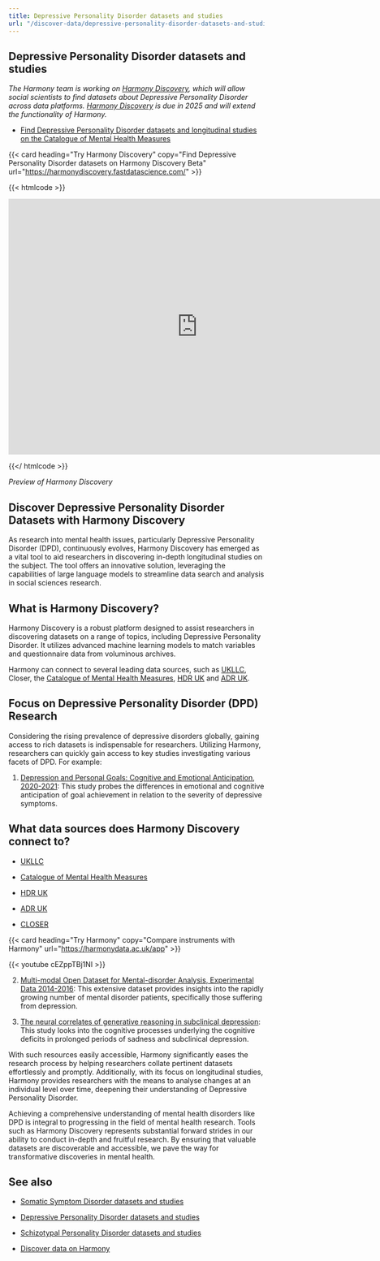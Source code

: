 ```yaml
---
title: Depressive Personality Disorder datasets and studies
url: "/discover-data/depressive-personality-disorder-datasets-and-studies"
---
```


## Depressive Personality Disorder datasets and studies

*The Harmony team is working on [Harmony Discovery](https://harmonydiscovery.fastdatascience.com/), which will allow social scientists to find datasets about Depressive Personality Disorder across data platforms. [Harmony Discovery](https://harmonydiscovery.fastdatascience.com/) is due in 2025 and will extend the functionality of Harmony.*

* [Find Depressive Personality Disorder datasets and longitudinal studies on the Catalogue of Mental Health Measures](https://www.cataloguementalhealth.ac.uk/?content=search&query=Topic:depressive+personality+disorder)


{{< card heading="Try Harmony Discovery" copy="Find Depressive Personality Disorder datasets on Harmony Discovery Beta" url="https://harmonydiscovery.fastdatascience.com/" >}}

{{< htmlcode >}}

<iframe src="https://www.veed.io/embed/b8eb93ee-5cca-4b09-8b5d-34b614cb0f58" width="744" height="504" frameborder="0" title="Thomas Wood's Video - Oct 23, 2024" webkitallowfullscreen mozallowfullscreen allowfullscreen></iframe>

{{</ htmlcode >}}

*Preview of Harmony Discovery*


## Discover Depressive Personality Disorder Datasets with Harmony Discovery

As research into mental health issues, particularly Depressive Personality Disorder (DPD), continuously evolves, Harmony Discovery has emerged as a vital tool to aid researchers in discovering in-depth longitudinal studies on the subject. 
The tool offers an innovative solution, leveraging the capabilities of large language models to streamline data search and analysis in social sciences research.

## What is Harmony Discovery?

Harmony Discovery is a robust platform designed to assist researchers in discovering datasets on a range of topics, including Depressive Personality Disorder. It utilizes advanced machine learning models to match variables and questionnaire data from voluminous archives.

Harmony can connect to several leading data sources, such as [UKLLC](https://explore.ukllc.ac.uk), Closer, the [Catalogue of Mental Health Measures](https://www.cataloguementalhealth.ac.uk/), [HDR UK](https://www.hdruk.ac.uk/) and [ADR UK](https://www.adruk.org/).

## Focus on Depressive Personality Disorder (DPD) Research

Considering the rising prevalence of depressive disorders globally, gaining access to rich datasets is indispensable for researchers. Utilizing Harmony, researchers can quickly gain access to key studies investigating various facets of DPD. For example:

1. [Depression and Personal Goals: Cognitive and Emotional Anticipation, 2020-2021](https://reshare.ukdataservice.ac.uk/855844): This study probes the differences in emotional and cognitive anticipation of goal achievement in relation to the severity of depressive symptoms.

## What data sources does Harmony Discovery connect to?

* [UKLLC](https://explore.ukllc.ac.uk)

* [Catalogue of Mental Health Measures](https://www.cataloguementalhealth.ac.uk/)

* [HDR UK](https://www.healthdatagateway.org/)

* [ADR UK](https://www.adruk.org/data-access/data-catalogue/)

* [CLOSER](https://closer.ac.uk/)

{{< card heading="Try Harmony" copy="Compare instruments with Harmony" url="https://harmonydata.ac.uk/app" >}}

{{< youtube cEZppTBj1NI >}}



2. [Multi-modal Open Dataset for Mental-disorder Analysis, Experimental Data 2014-2016](https://reshare.ukdataservice.ac.uk/854301): This extensive dataset provides insights into the rapidly growing number of mental disorder patients, specifically those suffering from depression.

3. [The neural correlates of generative reasoning in subclinical depression](https://reshare.ukdataservice.ac.uk/850118): This study looks into the cognitive processes underlying the cognitive deficits in prolonged periods of sadness and subclinical depression.

With such resources easily accessible, Harmony significantly eases the research process by helping researchers collate pertinent datasets effortlessly and promptly. Additionally, with its focus on longitudinal studies, Harmony provides researchers with the means to analyse changes at an individual level over time, deepening their understanding of Depressive Personality Disorder.

Achieving a comprehensive understanding of mental health disorders like DPD is integral to progressing in the field of mental health research. Tools such as Harmony Discovery represents substantial forward strides in our ability to conduct in-depth and fruitful research. By ensuring that valuable datasets are discoverable and accessible, we pave the way for transformative discoveries in mental health.

## See also

* [Somatic Symptom Disorder datasets and studies](/discover-data/somatic-symptom-disorder-datasets-and-studies)

* [Depressive Personality Disorder datasets and studies](/discover-data/depressive-personality-disorder-datasets-and-studies)

* [Schizotypal Personality Disorder datasets and studies](/discover-data/schizotypal-personality-disorder-datasets-and-studies)

* [Discover data on Harmony](/discover-data/)